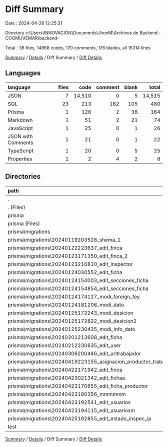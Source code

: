 # Diff Summary

Date : 2024-04-26 12:25:31

Directory c:\\Users\\INNOVACIÓN\\Documents\\JhonM\\Archivos de Backend - COOMUVEMAR\\backend-

Total : 36 files,  14968 codes, 170 comments, 176 blanks, all 15314 lines

[Summary](results.md) / [Details](details.md) / Diff Summary / [Diff Details](diff-details.md)

## Languages
| language | files | code | comment | blank | total |
| :--- | ---: | ---: | ---: | ---: | ---: |
| JSON | 7 | 14,510 | 0 | 5 | 14,515 |
| SQL | 23 | 213 | 162 | 105 | 480 |
| Prisma | 1 | 126 | 2 | 36 | 164 |
| Markdown | 1 | 51 | 2 | 21 | 74 |
| JavaScript | 1 | 25 | 0 | 1 | 26 |
| JSON with Comments | 1 | 21 | 0 | 1 | 22 |
| TypeScript | 1 | 20 | 0 | 5 | 25 |
| Properties | 1 | 2 | 4 | 2 | 8 |

## Directories
| path | files | code | comment | blank | total |
| :--- | ---: | ---: | ---: | ---: | ---: |
| . | 36 | 14,968 | 170 | 176 | 15,314 |
| . (Files) | 10 | 14,600 | 6 | 29 | 14,635 |
| prisma | 24 | 339 | 164 | 141 | 644 |
| prisma (Files) | 1 | 126 | 2 | 36 | 164 |
| prisma\\migrations | 23 | 213 | 162 | 105 | 480 |
| prisma\\migrations\\20240119203528_shema_1 | 1 | 106 | 28 | 39 | 173 |
| prisma\\migrations\\20240122223637_edit_finca | 1 | 2 | 1 | 1 | 4 |
| prisma\\migrations\\20240123171350_edit_finca_2 | 1 | 1 | 1 | 1 | 3 |
| prisma\\migrations\\20240123210810_edit_inspector | 1 | 2 | 7 | 1 | 10 |
| prisma\\migrations\\20240124030552_edit_ficha | 1 | 1 | 1 | 1 | 3 |
| prisma\\migrations\\20240124154003_edit_secciones_ficha | 1 | 0 | 0 | 1 | 1 |
| prisma\\migrations\\20240124154854_edit_secciones_ficha | 1 | 1 | 1 | 1 | 3 |
| prisma\\migrations\\20240124174127_modi_foreign_fey | 1 | 2 | 2 | 2 | 6 |
| prisma\\migrations\\20240124181206_modi_dato | 1 | 4 | 4 | 4 | 12 |
| prisma\\migrations\\20240125172243_modi_desicion | 1 | 7 | 15 | 6 | 28 |
| prisma\\migrations\\20240125172822_modi_desicion2 | 1 | 2 | 8 | 1 | 11 |
| prisma\\migrations\\20240125230435_modi_info_dato | 1 | 2 | 8 | 2 | 12 |
| prisma\\migrations\\20240201213608_edit_ficha | 1 | 3 | 8 | 1 | 12 |
| prisma\\migrations\\20240212230635_edit_user | 1 | 55 | 41 | 28 | 124 |
| prisma\\migrations\\20240306200446_edit_urltrabajador | 1 | 1 | 1 | 1 | 3 |
| prisma\\migrations\\20240419223155_asignacion_productor_trabajador | 1 | 11 | 3 | 4 | 18 |
| prisma\\migrations\\20240422171942_edit_finca | 1 | 1 | 1 | 1 | 3 |
| prisma\\migrations\\20240423021342_edit_fichaa | 1 | 1 | 1 | 1 | 3 |
| prisma\\migrations\\20240423170655_edit_ficha_productor | 1 | 3 | 9 | 3 | 15 |
| prisma\\migrations\\20240423180356_mmmmmm | 1 | 5 | 13 | 3 | 21 |
| prisma\\migrations\\20240423192541_edit_usuarios | 1 | 1 | 1 | 1 | 3 |
| prisma\\migrations\\20240423194115_edit_usuariosm | 1 | 1 | 7 | 1 | 9 |
| prisma\\migrations\\20240425182855_edit_estado_inspec_ip | 1 | 1 | 1 | 1 | 3 |
| test | 2 | 29 | 0 | 6 | 35 |

[Summary](results.md) / [Details](details.md) / Diff Summary / [Diff Details](diff-details.md)